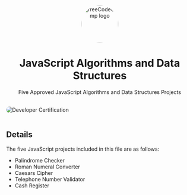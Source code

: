 <div align="center" dir="auto">
  <img src="https://i.imgur.com/aJ7jrQi.png" alt="freeCodeCamp logo" style="width: 100px; height: 100px; border-radius: 50%;">
</div>
<h1 align="center">JavaScript Algorithms and Data Structures</h1>
<p align="center">Five Approved JavaScript Algorithms and Data Structures Projects</p><br>
<img src="https://i.imgur.com/O3B38qQ.png" alt="Developer Certification" style="max-width: 100%; border-radius: 20px;"><br><br>
<h2>Details</h2>
<p>The five JavaScript projects included in this file are as follows:</p>
<ul>
  <li>Palindrome Checker</li>
  <li>Roman Numeral Converter</li>
  <li>Caesars Cipher</li>
  <li>Telephone Number Validator</li>
  <li>Cash Register</li>
</ul>
